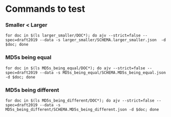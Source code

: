 # Commands to test

### Smaller < Larger
````
for doc in $(ls larger_smaller/DOC*); do ajv --strict=false --spec=draft2019 --data -s larger_smaller/SCHEMA.larger_smaller.json  -d $doc; done
````

### MD5s being equal
````
for doc in $(ls MD5s_being_equal/DOC*); do ajv --strict=false --spec=draft2019 --data -s MD5s_being_equal/SCHEMA.MD5s_being_equal.json -d $doc; done
````

### MD5s being different
````
for doc in $(ls MD5s_being_different/DOC*); do ajv --strict=false --spec=draft2019 --data -s MD5s_being_different/SCHEMA.MD5s_being_different.json -d $doc; done
````